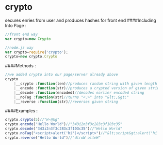 # crypto
secures enries from user and produces hashes for front end 
####Including Into Page :
```javascript
//front end way
var crypto=new Crypto
```
```javascript
//node.js way
var crypto=require('crypto');
crypto=new crypto.Crypto
```
####Methods :
```javascript
//we added crypto into our page/server already above
crypto
	|__crypto :function(len)//produces random string with given length
	|__encode :function(str)//produces a crypted version of given string
	|__decode :function(encoded)//decodes earlier encoded string
	|__noTag :function(str)//turns "<,>" into "&lt;,&gt;" 
	|__reverse :function(str)//reverses given string

```
####Examples :
```javascript
crypto.crypto(5)//"H-@&g"
crypto.encode("Hello World")//"343i2n3f3c283c3f103c35"
crypto.decode("343i2n3f3c283c3f103c35")//"Hello World"
crypto.noTag("<script>alert('hi')</script>")//"&lt;script&gt;alert('hi')&lt;/script&gt;"
crypto.reverse("Hello World")//"dlroW olleH"

```
